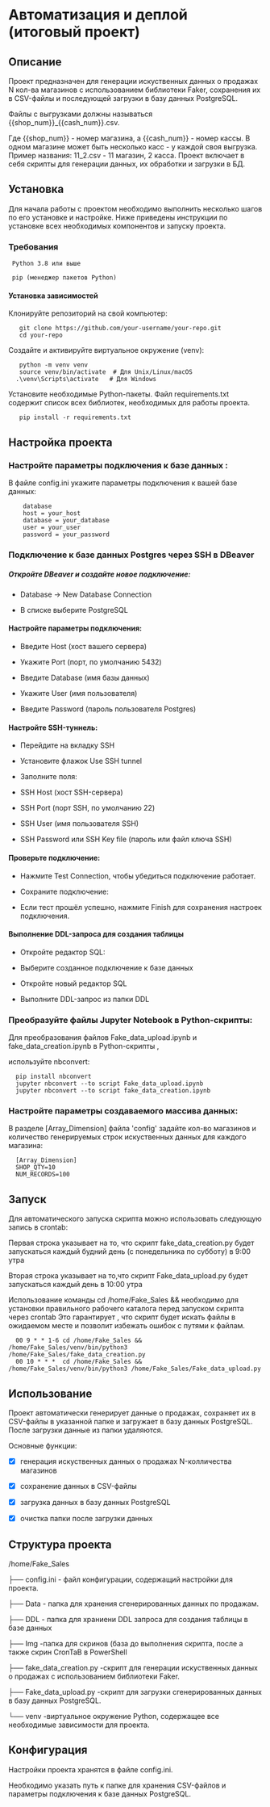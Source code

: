 # Автоматизация и деплой (итоговый проект)

## Описание
Проект предназначен для генерации искуственных  данных о продажах N кол-ва магазинов  с использованием библиотеки Faker, 
сохранения их в CSV-файлы и последующей загрузки в базу данных PostgreSQL.  

Файлы с выгрузками должны называться {{shop_num}}_{{cash_num}}.csv. 

Где {{shop_num}} - номер магазина, а {{cash_num}} - номер кассы. В одном магазине может быть несколько  касс - у каждой своя выгрузка. 
Пример названия: 11_2.csv - 11 магазин, 2 касса.
Проект включает в себя скрипты для генерации данных, их обработки и загрузки в БД.

## Установка


Для начала работы с проектом необходимо выполнить несколько шагов по его установке и настройке. 
Ниже приведены инструкции по установке всех необходимых компонентов и запуску проекта.

### Требования
     
     Python 3.8 или выше
     
     pip (менеджер пакетов Python)

#### Установка зависимостей
   
   Клонируйте репозиторий на свой компьютер:

       git clone https://github.com/your-username/your-repo.git
       cd your-repo

   Создайте и активируйте виртуальное окружение (venv):

       python -m venv venv
       source venv/bin/activate  # Для Unix/Linux/macOS
      .\venv\Scripts\activate   # Для Windows    
       
   Установите необходимые Python-пакеты.
   Файл requirements.txt содержит список всех библиотек, необходимых для работы проекта.

       pip install -r requirements.txt

       
## Настройка проекта

  ### Настройте параметры подключения к базе данных :
  
  В файле config.ini укажите параметры подключения к вашей базе данных:

        database
        host = your_host
        database = your_database
        user = your_user
        password = your_password

### Подключение к базе данных Postgres через SSH в DBeaver

##### Откройте DBeaver и создайте новое подключение:

- Database → New Database Connection
  
- В списке выберите PostgreSQL

#### Настройте параметры подключения:

- Введите Host (хост вашего сервера)
        
- Укажите Port (порт, по умолчанию 5432)
          
- Введите Database (имя базы данных)
          
- Укажите User (имя пользователя)
          
- Введите Password (пароль пользователя Postgres)

#### Настройте SSH-туннель:

- Перейдите на вкладку SSH
        
- Установите флажок Use SSH tunnel
        
- Заполните поля:
        
- SSH Host (хост SSH-сервера)
        
- SSH Port (порт SSH, по умолчанию 22)
        
- SSH User (имя пользователя SSH)
        
- SSH Password или SSH Key file (пароль или файл ключа SSH)

#### Проверьте подключение:

- Нажмите Test Connection, чтобы убедиться  подключение работает.
        
- Сохраните подключение:
        
- Если тест прошёл успешно, нажмите Finish для сохранения настроек подключения.
    
#### Выполнение DDL-запроса для создания таблицы
        
- Откройте редактор SQL:
        
- Выберите созданное подключение к базе данных
        
- Откройте новый редактор SQL
        
- Выполните DDL-запрос из папки DDL


### Преобразуйте файлы Jupyter Notebook в Python-скрипты:
  
  Для преобразования файлов Fake_data_upload.ipynb и fake_data_creation.ipynb в Python-скрипты ,
  
  используйте nbconvert:
      
      pip install nbconvert
      jupyter nbconvert --to script Fake_data_upload.ipynb
      jupyter nbconvert --to script fake_data_creation.ipynb

      
 ### Настройте параметры создаваемого массива данных:

 В разделе [Array_Dimension] файла 'config' задайте кол-во магазинов и количество генерируемых строк  искуственных данных для  каждого магазина:

      [Array_Dimension]
      SHOP_QTY=10
      NUM_RECORDS=100

 ## Запуск

 Для автоматического запуска скрипта   можно использовать следующую запись в crontab:
 
 Первая строка  указывает на то, что скрипт fake_data_creation.py будет запускаться каждый будний день (с понедельника по субботу) в 9:00 утра
 
 Вторая строка  указывает на то,что скрипт Fake_data_upload.py будет запускаться каждый день в 10:00 утра
 
 Использование команды cd /home/Fake_Sales && необходимо  для установки правильного рабочего каталога перед запуском скрипта через crontab 
 Это гарантирует , что скрипт будет искать файлы в ожидаемом месте и позволит избежать  ошибок с  путями к файлам.
 

      00 9 * * 1-6 cd /home/Fake_Sales && /home/Fake_Sales/venv/bin/python3 /home/Fake_Sales/fake_data_creation.py
      00 10 * * *  cd /home/Fake_Sales && /home/Fake_Sales/venv/bin/python3 /home/Fake_Sales/Fake_data_upload.py      

## Использование
Проект автоматически генерирует данные о продажах, сохраняет их в CSV-файлы в указанной папке и загружает в базу данных PostgreSQL. После загрузки данные из папки удаляются.

Основные функции:

- [x] генерация искуственных  данных о продажах N-колличества магазинов
- [x] сохранение данных в CSV-файлы
- [x] загрузка данных в базу данных PostgreSQL
- [x] очистка папки после загрузки данных
            
      

## Структура проекта

 /home/Fake_Sales
 
├── config.ini   - файл конфигурации, содержащий настройки для проекта.

├── Data         - папка для хранения  сгенерированных данных по продажам.

├── DDL          - папка для  храниени DDL запроса для  создания  таблицы в базе данных

├── Img          -папка для скринов (база до выполнения скрипта, после а также скрин CronTaB в PowerShell

├── fake_data_creation.py -скрипт для генерации искуственных  данных о продажах с использованием библиотеки Faker.

├── Fake_data_upload.py -скрипт для загрузки сгенерированных данных в базу данных PostgreSQL.

└── venv -виртуальное окружение Python, содержащее все необходимые зависимости для проекта.

 ## Конфигурация

Настройки проекта хранятся в файле config.ini. 

Необходимо указать путь к папке для хранения CSV-файлов и параметры подключения к базе данных PostgreSQL.

    



    
 
    
     
        

